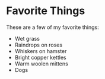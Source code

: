 # Favorite Things

These are a few of my favorite things:

- Wet grass
- Raindrops on roses
- Whiskers on hamster
- Bright copper kettles
- Warm woolen mittens
- Dogs
